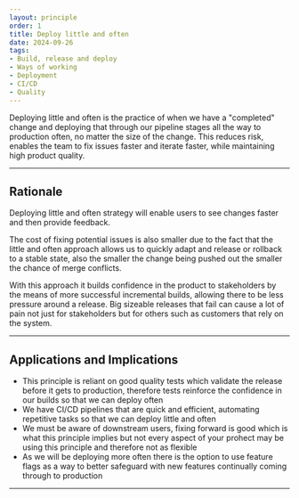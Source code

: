 ```yaml
---
layout: principle
order: 1
title: Deploy little and often
date: 2024-09-26
tags:
- Build, release and deploy
- Ways of working
- Deployment
- CI/CD
- Quality
---
```


Deploying little and often is the practice of when we have a "completed" change and deploying that through 
our pipeline stages all the way to production often, no matter the size of the change. This reduces risk, enables the team to fix issues faster and iterate faster, while maintaining high product quality.

---

## Rationale

Deploying little and often strategy will enable users to see changes faster and then provide feedback.

The cost of fixing potential issues is also smaller due to the fact that the little and often approach allows us to quickly adapt and release or rollback to a stable state, also
the smaller the change being pushed out the smaller the chance of merge conflicts.

With this approach it builds confidence in the product to stakeholders by the means of more successful incremental builds, allowing there to be less pressure around a release.
Big sizeable releases that fail can cause a lot of pain not just for stakeholders but for others such as customers that rely on the system.

---

## Applications and Implications

- This principle is reliant on good quality tests which validate the release before it gets to production, therefore tests reinforce the confidence in our builds so that we can deploy often
- We have CI/CD pipelines that are quick and efficient, automating repetitive tasks so that we can deploy little and often
- We must be aware of downstream users, fixing forward is good which is what this principle implies but not every aspect of your prohect may be using this principle and therefore not as flexible
- As we will be deploying more often there is the option to use feature flags as a way to better safeguard with new features continually coming through to production 

---
